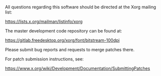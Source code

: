 
All questions regarding this software should be directed at the
Xorg mailing list:

  https://lists.x.org/mailman/listinfo/xorg

The master development code repository can be found at:

  https://gitlab.freedesktop.org/xorg/font/bitstream-100dpi

Please submit bug reports and requests to merge patches there.

For patch submission instructions, see:

  https://www.x.org/wiki/Development/Documentation/SubmittingPatches


